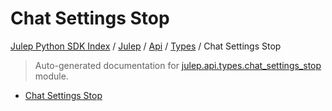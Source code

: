 # Chat Settings Stop

[Julep Python SDK Index](../../../README.md#julep-python-sdk-index) / [Julep](../../index.md#julep) / [Api](../index.md#api) / [Types](./index.md#types) / Chat Settings Stop

> Auto-generated documentation for [julep.api.types.chat_settings_stop](../../../../../../../julep/api/types/chat_settings_stop.py) module.
- [Chat Settings Stop](#chat-settings-stop)
